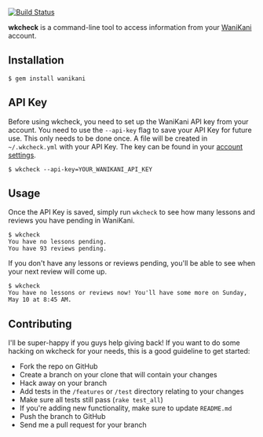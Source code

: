 [![Build Status](https://travis-ci.org/dennmart/wkcheck.png)](https://travis-ci.org/dennmart/wkcheck)

**wkcheck** is a command-line tool to access information from your [WaniKani](http://www.wanikani.com/) account.

## Installation
```
$ gem install wanikani
```

## API Key

Before using wkcheck, you need to set up the WaniKani API key from your account. You need to use the `--api-key` flag to save your API Key for future use. This only needs to be done once. A file will be created in `~/.wkcheck.yml` with your API Key. The key can be found in your [account settings](http://www.wanikani.com/account).

```
$ wkcheck --api-key=YOUR_WANIKANI_API_KEY
```

## Usage

Once the API Key is saved, simply run `wkcheck` to see how many lessons and reviews you have pending in WaniKani.

```
$ wkcheck
You have no lessons pending.
You have 93 reviews pending.
```

If you don't have any lessons or reviews pending, you'll be able to see when your next review will come up.

```
$ wkcheck
You have no lessons or reviews now! You'll have some more on Sunday, May 10 at 8:45 AM.
```

## Contributing

I'll be super-happy if you guys help giving back! If you want to do some hacking on wkcheck for your needs, this is a good guideline to get started:

* Fork the repo on GitHub
* Create a branch on your clone that will contain your changes
* Hack away on your branch
* Add tests in the `/features` or `/test` directory relating to your changes
* Make sure all tests still pass (`rake test_all`)
* If you're adding new functionality, make sure to update `README.md`
* Push the branch to GitHub
* Send me a pull request for your branch
